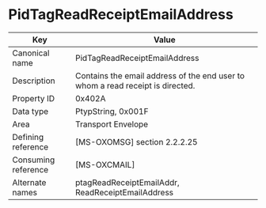 # PidTagReadReceiptEmailAddress

| Key | Value |
|---|---|
| Canonical name | PidTagReadReceiptEmailAddress |
| Description | Contains the email address of the end user to whom a read receipt is directed. |
| Property ID | 0x402A |
| Data type | PtypString, 0x001F |
| Area | Transport Envelope |
| Defining reference | [MS-OXOMSG] section 2.2.2.25 |
| Consuming reference | [MS-OXCMAIL] |
| Alternate names | ptagReadReceiptEmailAddr, ReadReceiptEmailAddress |
